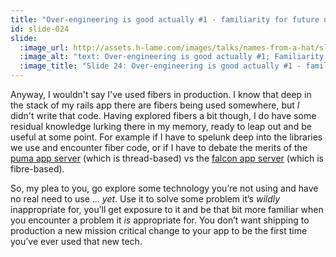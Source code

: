 ```yaml
---
title: "Over-engineering is good actually #1 - familiarity for future use"
id: slide-024
slide:
  :image_url: http://assets.h-lame.com/images/talks/names-from-a-hat/slides/024.png
  :image_alt: "text: Over-engineering is good actually #1; Familiarity for future use"
  :image_title: "Slide 24: Over-engineering is good actually #1 - familiarity for future use"
---
```

Anyway, I wouldn't say I've used fibers in production.  I know that deep in the stack of my rails app there are fibers being used somewhere, but _I_ didn't write that code.  Having explored fibers a bit though, I do have some residual knowledge lurking there in my memory, ready to leap out and be useful at some point.  For example if I have to spelunk deep into the libraries we use and encounter fiber code, or if I have to debate the merits of the [puma app server](https://puma.io) (which is thread-based) vs the [falcon app server](https://socketry.github.io/falcon/) (which is fibre-based).

So, my plea to you, go explore some technology you’re not using and have no real need to use ... _yet_.  Use it to solve some problem it’s _wildly_ inappropriate for, you’ll get exposure to it and be that bit more familiar when you encounter a problem it _is_ appropriate for.  You don’t want shipping to production a new mission critical change to your app to be the first time you’ve ever used that new tech.

